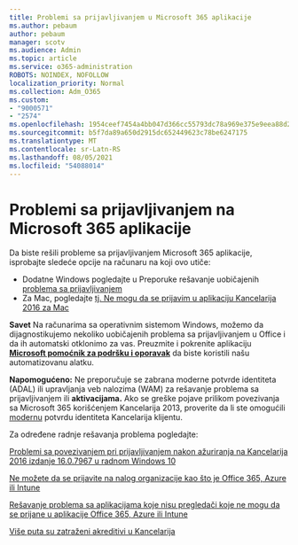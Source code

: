 ```yaml
---
title: Problemi sa prijavljivanjem u Microsoft 365 aplikacije
ms.author: pebaum
author: pebaum
manager: scotv
ms.audience: Admin
ms.topic: article
ms.service: o365-administration
ROBOTS: NOINDEX, NOFOLLOW
localization_priority: Normal
ms.collection: Adm_O365
ms.custom:
- "9000571"
- "2574"
ms.openlocfilehash: 1954ceef7454a4bb047d366cc55793dc78a969e375e9eea88d2d0dbe7f4997ef
ms.sourcegitcommit: b5f7da89a650d2915dc652449623c78be6247175
ms.translationtype: MT
ms.contentlocale: sr-Latn-RS
ms.lasthandoff: 08/05/2021
ms.locfileid: "54088014"
---
```

# <a name="issues-signing-into-microsoft-365-apps"></a>Problemi sa prijavljivanjem na Microsoft 365 aplikacije

Da biste rešili probleme sa prijavljivanjem Microsoft 365 aplikacije, isprobajte sledeće opcije na računaru na koji ovo utiče:  

- Dodatne Windows pogledajte u Preporuke rešavanje uobičajenih [problema sa prijavljivanjem](https://docs.microsoft.com/office365/troubleshoot/administration/disabling-adal-wam-not-recommended#recommendations-on-resolving-common-sign-in-issues)
- Za Mac, pogledajte [tj. Ne mogu da se prijavim u aplikaciju Kancelarija 2016 za Mac](https://docs.microsoft.com/office365/troubleshoot/authentication/sign-in-to-office-2016-for-mac-fail)

**Savet** Na računarima sa operativnim sistemom Windows, možemo da dijagnostikujemo nekoliko uobičajenih problema sa prijavljivanjem u Office i da ih automatski otklonimo za vas. Preuzmite i pokrenite aplikaciju  **[Microsoft pomoćnik za podršku i oporavak](https://aka.ms/SaRA-OfficeSignInScenario)** da biste koristili našu automatizovanu alatku.

**Napomogućeno:** Ne preporučuje se zabrana moderne potvrde identiteta (ADAL) ili upravljanja veb nalozima (WAM) za rešavanje problema sa prijavljivanjem ili **aktivacijama.** Ako se greške pojave prilikom povezivanja sa Microsoft 365 korišćenjem Kancelarija 2013, proverite da li ste omogućili [modernu](https://docs.microsoft.com/microsoft-365/admin/security-and-compliance/enable-modern-authentication) potvrdu identiteta Kancelarija klijentu.

Za određene radnje rešavanja problema pogledajte:

[Problemi sa povezivanjem pri prijavljivanjem nakon ažuriranja na Kancelarija 2016 izdanje 16.0.7967 u radnom Windows 10](https://docs.microsoft.com/office365/troubleshoot/administration/connection-issue-when-sign-in-office-2016)  

[Ne možete da se prijavite na nalog organizacije kao što je Office 365, Azure ili Intune](https://docs.microsoft.com/office365/troubleshoot/authentication/sign-in-to-office-365-azure-intune)

[Rešavanje problema sa aplikacijama koje nisu pregledači koje ne mogu da se prijane u aplikacije Office 365, Azure ili Intune](https://support.office.com/article/how-to-troubleshoot-non-browser-apps-that-can-t-sign-in-to-office-365-azure-or-intune-3ba1b268-66f6-462c-b0e5-070f5c2603c1?ui=en-US&rs=en-US&ad=US)

[Više puta su zatraženi akreditivi u Kancelarija](https://docs.microsoft.com/office365/troubleshoot/authentication/access-denied-when-connect-to-office-365)